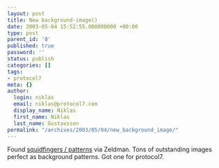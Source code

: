 ```yaml
---
layout: post
title: New background-image()
date: 2003-05-04 15:52:55.000000000 +00:00
type: post
parent_id: '0'
published: true
password: ''
status: publish
categories: []
tags:
- protocol7
meta: {}
author:
  login: niklas
  email: niklas@protocol7.com
  display_name: Niklas
  first_name: Niklas
  last_name: Gustavsson
permalink: "/archives/2003/05/04/new_background_image/"
---
```

Found [squidfingers / patterns](http://www.squidfingers.com/patterns/) via Zeldman. Tons of outstanding images perfect as background patterns. Got one for protocol7.

